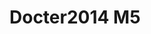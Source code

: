 <a name="material" />

# Docter2014 M5
<script type="application/ld+json">
  {
    "@context": "https://schema.org/",
    "@type": "ChemicalSubstance",
    "http://purl.org/dc/terms/conformsTo":
      {
        "@type": "CreativeWork",
        "@id": "https://bioschemas.org/profiles/ChemicalSubstance/0.4-RELEASE/"
      },
    "@id": "https://egonw.github.io/nanowiki/nanowiki338.html#material",
    "name": "Docter2014 M5",
    "sameAs": "http://127.0.0.1/mediawiki/index.php/Special:URIResolver/Docter2014_M5"
  }
</script>

